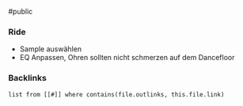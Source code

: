 #public
### Ride
- Sample auswählen
- EQ Anpassen, Ohren sollten nicht schmerzen auf dem Dancefloor


### Backlinks
```dataview 
list from [[#]] where contains(file.outlinks, this.file.link)
```

